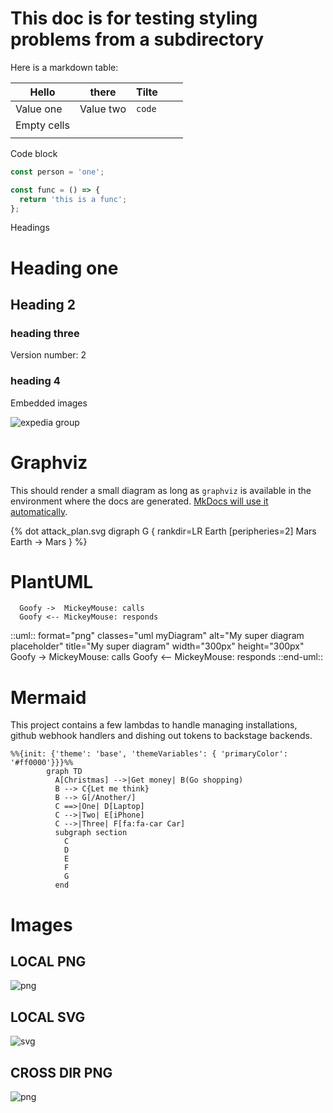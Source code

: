 # This doc is for testing styling problems from a subdirectory

Here is a markdown table:

| Hello       | there     | Tilte  |   |   |
|-------------|-----------|--------|---|---|
| Value one   | Value two | `code` |   |   |
| Empty cells |           |        |   |   |
|             |           |        |   |   |

Code block

```js
const person = 'one';

const func = () => {
  return 'this is a func';
};
```

Headings

# Heading one

## Heading 2

### heading three

Version number: 2

### heading 4

Embedded images

![expedia group](./the-power-of-platform-logos-updated.png)

# Graphviz

This should render a small diagram as long as `graphviz` is available in the environment
where the docs are generated. [MkDocs will use it automatically](https://github.com/backstage/mkdocs-techdocs-core/blob/main/src/core.py#L106).

{% dot attack_plan.svg
    digraph G {
        rankdir=LR
        Earth [peripheries=2]
        Mars
        Earth -> Mars
    }
%}

# PlantUML

```plantuml format="png" classes="uml myDiagram" alt="My super diagram placeholder" title="My super diagram" width="300px" height="300px"
  Goofy ->  MickeyMouse: calls
  Goofy <-- MickeyMouse: responds
```

::uml:: format="png" classes="uml myDiagram" alt="My super diagram placeholder" title="My super diagram" width="300px" height="300px"
  Goofy ->  MickeyMouse: calls
  Goofy <-- MickeyMouse: responds
::end-uml::


# Mermaid 
This project contains a few lambdas to handle managing installations, github webhook handlers and dishing out tokens to backstage backends.

```mermaid
%%{init: {'theme': 'base', 'themeVariables': { 'primaryColor': '#ff0000'}}}%%
        graph TD
          A[Christmas] -->|Get money| B(Go shopping)
          B --> C{Let me think}
          B --> G[/Another/]
          C ==>|One| D[Laptop]
          C -->|Two| E[iPhone]
          C -->|Three| F[fa:fa-car Car]
          subgraph section
            C
            D
            E
            F
            G
          end
```

# Images

## LOCAL PNG
![png](./assets/headline.png)

## LOCAL SVG
![svg](./assets/coverage.svg)

## CROSS DIR PNG
![png](../site/assets/inages/favicon.png)


